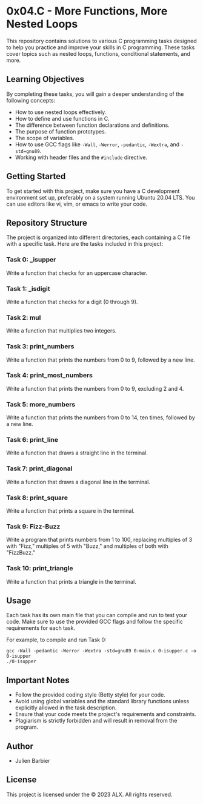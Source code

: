 # 0x04.C - More Functions, More Nested Loops

This repository contains solutions to various C programming tasks designed to help you practice and improve your skills in C programming. These tasks cover topics such as nested loops, functions, conditional statements, and more.

## Learning Objectives
By completing these tasks, you will gain a deeper understanding of the following concepts:

- How to use nested loops effectively.
- How to define and use functions in C.
- The difference between function declarations and definitions.
- The purpose of function prototypes.
- The scope of variables.
- How to use GCC flags like `-Wall`, `-Werror`, `-pedantic`, `-Wextra`, and `-std=gnu89`.
- Working with header files and the `#include` directive.

## Getting Started
To get started with this project, make sure you have a C development environment set up, preferably on a system running Ubuntu 20.04 LTS. You can use editors like vi, vim, or emacs to write your code.

## Repository Structure
The project is organized into different directories, each containing a C file with a specific task. Here are the tasks included in this project:

### Task 0: _isupper
Write a function that checks for an uppercase character.

### Task 1: _isdigit
Write a function that checks for a digit (0 through 9).

### Task 2: mul
Write a function that multiplies two integers.

### Task 3: print_numbers
Write a function that prints the numbers from 0 to 9, followed by a new line.

### Task 4: print_most_numbers
Write a function that prints the numbers from 0 to 9, excluding 2 and 4.

### Task 5: more_numbers
Write a function that prints the numbers from 0 to 14, ten times, followed by a new line.

### Task 6: print_line
Write a function that draws a straight line in the terminal.

### Task 7: print_diagonal
Write a function that draws a diagonal line in the terminal.

### Task 8: print_square
Write a function that prints a square in the terminal.

### Task 9: Fizz-Buzz
Write a program that prints numbers from 1 to 100, replacing multiples of 3 with "Fizz," multiples of 5 with "Buzz," and multiples of both with "FizzBuzz."

### Task 10: print_triangle
Write a function that prints a triangle in the terminal.

## Usage
Each task has its own main file that you can compile and run to test your code. Make sure to use the provided GCC flags and follow the specific requirements for each task.

For example, to compile and run Task 0:

```shell
gcc -Wall -pedantic -Werror -Wextra -std=gnu89 0-main.c 0-isupper.c -o 0-isupper
./0-isupper
```

## Important Notes
- Follow the provided coding style (Betty style) for your code.
- Avoid using global variables and the standard library functions unless explicitly allowed in the task description.
- Ensure that your code meets the project's requirements and constraints.
- Plagiarism is strictly forbidden and will result in removal from the program.

## Author
- Julien Barbier

## License
This project is licensed under the © 2023 ALX. All rights reserved.

